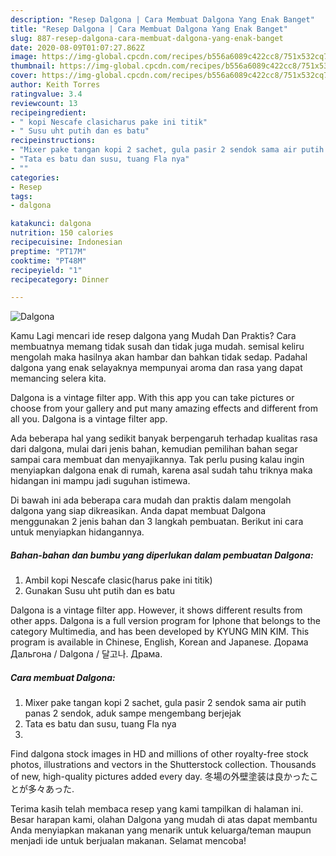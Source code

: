```yaml
---
description: "Resep Dalgona | Cara Membuat Dalgona Yang Enak Banget"
title: "Resep Dalgona | Cara Membuat Dalgona Yang Enak Banget"
slug: 887-resep-dalgona-cara-membuat-dalgona-yang-enak-banget
date: 2020-08-09T01:07:27.862Z
image: https://img-global.cpcdn.com/recipes/b556a6089c422cc8/751x532cq70/dalgona-foto-resep-utama.jpg
thumbnail: https://img-global.cpcdn.com/recipes/b556a6089c422cc8/751x532cq70/dalgona-foto-resep-utama.jpg
cover: https://img-global.cpcdn.com/recipes/b556a6089c422cc8/751x532cq70/dalgona-foto-resep-utama.jpg
author: Keith Torres
ratingvalue: 3.4
reviewcount: 13
recipeingredient:
- " kopi Nescafe clasicharus pake ini titik"
- " Susu uht putih dan es batu"
recipeinstructions:
- "Mixer pake tangan kopi 2 sachet, gula pasir 2 sendok sama air putih panas 2 sendok, aduk sampe mengembang berjejak"
- "Tata es batu dan susu, tuang Fla nya"
- ""
categories:
- Resep
tags:
- dalgona

katakunci: dalgona 
nutrition: 150 calories
recipecuisine: Indonesian
preptime: "PT17M"
cooktime: "PT48M"
recipeyield: "1"
recipecategory: Dinner

---
```



![Dalgona](https://img-global.cpcdn.com/recipes/b556a6089c422cc8/751x532cq70/dalgona-foto-resep-utama.jpg)

Kamu Lagi mencari ide resep dalgona yang Mudah Dan Praktis? Cara membuatnya memang tidak susah dan tidak juga mudah. semisal keliru mengolah maka hasilnya akan hambar dan bahkan tidak sedap. Padahal dalgona yang enak selayaknya mempunyai aroma dan rasa yang dapat memancing selera kita.

Dalgona is a vintage filter app. With this app you can take pictures or choose from your gallery and put many amazing effects and different from all you. Dalgona is a vintage filter app.

Ada beberapa hal yang sedikit banyak berpengaruh terhadap kualitas rasa dari dalgona, mulai dari jenis bahan, kemudian pemilihan bahan segar sampai cara membuat dan menyajikannya. Tak perlu pusing kalau ingin menyiapkan dalgona enak di rumah, karena asal sudah tahu triknya maka hidangan ini mampu jadi suguhan istimewa.


Di bawah ini ada beberapa cara mudah dan praktis dalam mengolah dalgona yang siap dikreasikan. Anda dapat membuat Dalgona menggunakan 2 jenis bahan dan 3 langkah pembuatan. Berikut ini cara untuk menyiapkan hidangannya.

<!--inarticleads1-->

##### Bahan-bahan dan bumbu yang diperlukan dalam pembuatan Dalgona:

1. Ambil  kopi Nescafe clasic(harus pake ini titik)
1. Gunakan  Susu uht putih dan es batu


Dalgona is a vintage filter app. However, it shows different results from other apps. Dalgona is a full version program for Iphone that belongs to the category Multimedia, and has been developed by KYUNG MIN KIM. This program is available in Chinese, English, Korean and Japanese. Дорама Дальгона / Dalgona / 달고나. Драма. 

<!--inarticleads2-->

##### Cara membuat Dalgona:

1. Mixer pake tangan kopi 2 sachet, gula pasir 2 sendok sama air putih panas 2 sendok, aduk sampe mengembang berjejak
1. Tata es batu dan susu, tuang Fla nya
1. 


Find dalgona stock images in HD and millions of other royalty-free stock photos, illustrations and vectors in the Shutterstock collection. Thousands of new, high-quality pictures added every day. 冬場の外壁塗装は良かったことが多々あった. 

Terima kasih telah membaca resep yang kami tampilkan di halaman ini. Besar harapan kami, olahan Dalgona yang mudah di atas dapat membantu Anda menyiapkan makanan yang menarik untuk keluarga/teman maupun menjadi ide untuk berjualan makanan. Selamat mencoba!
